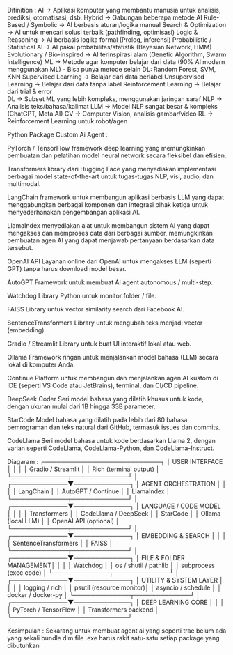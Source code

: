 Difinition : 
AI → Aplikasi komputer yang membantu manusia untuk analisis, prediksi, otomatisasi, dsb.
  Hybrid → Gabungan beberapa metode AI
  Rule-Based / Symbolic → AI berbasis aturan/logika manual
  Search & Optimization → AI untuk mencari solusi terbaik (pathfinding, optimisasi)
  Logic & Reasoning → AI berbasis logika formal (Prolog, inferensi)
  Probabilistic / Statistical AI → AI pakai probabilitas/statistik (Bayesian Network, HMM)
  Evolutionary / Bio-inspired → AI terinspirasi alam (Genetic Algorithm, Swarm Intelligence)
  ML → Metode agar komputer belajar dari data
       (90% AI modern menggunakan ML)
       - Bisa punya metode selain DL: Random Forest, SVM, KNN
       Supervised Learning → Belajar dari data berlabel
       Unsupervised Learning → Belajar dari data tanpa label
       Reinforcement Learning → Belajar dari trial & error       
       DL → Subset ML yang lebih kompleks, menggunakan jaringan saraf
           NLP → Analisis teks/bahasa/kalimat
               LLM → Model NLP sangat besar & kompleks (ChatGPT, Meta AI)
           CV → Computer Vision, analisis gambar/video
           RL → Reinforcement Learning untuk robot/agen


Python Package Custom Ai Agent : 

PyTorch / TensorFlow
framework deep learning yang memungkinkan pembuatan dan pelatihan model neural network secara fleksibel dan efisien.

Transformers 
library dari Hugging Face yang menyediakan implementasi berbagai model state-of-the-art untuk tugas-tugas NLP, visi, audio, dan multimodal.

LangChain
framework untuk membangun aplikasi berbasis LLM yang dapat menggabungkan berbagai komponen dan integrasi pihak ketiga untuk menyederhanakan pengembangan aplikasi AI.

LlamaIndex 
menyediakan alat untuk membangun sistem AI yang dapat mengakses dan memproses data dari berbagai sumber, memungkinkan pembuatan agen AI yang dapat menjawab pertanyaan berdasarkan data tersebut.

OpenAI API 
Layanan online dari OpenAI untuk mengakses LLM (seperti GPT) tanpa harus download model besar.

AutoGPT
Framework untuk membuat AI agent autonomous / multi-step.

Watchdog
Library Python untuk monitor folder / file.

FAISS
Library untuk vector similarity search dari Facebook AI.

SentenceTransformers
Library untuk mengubah teks menjadi vector (embedding).

Gradio / Streamlit 
Library untuk buat UI interaktif lokal atau web.

Ollama
Framework ringan untuk menjalankan model bahasa (LLM) secara lokal di komputer Anda.

Continue 
Platform untuk membangun dan menjalankan agen AI kustom di IDE (seperti VS Code atau JetBrains), terminal, dan CI/CD pipeline.

DeepSeek Coder
Seri model bahasa yang dilatih khusus untuk kode, dengan ukuran mulai dari 1B hingga 33B parameter.

StarCode
Model bahasa yang dilatih pada lebih dari 80 bahasa pemrograman dan teks natural dari GitHub, termasuk issues dan commits.

CodeLlama
Seri model bahasa untuk kode berdasarkan Llama 2, dengan varian seperti CodeLlama, CodeLlama-Python, dan CodeLlama-Instruct.

Diagaram : 
┌───────────────────────────┐
│       USER INTERFACE      │
│                           │
│  Gradio / Streamlit       │
│  Rich (terminal output)   │
└─────────────┬─────────────┘
              │
┌─────────────▼─────────────┐
│      AGENT ORCHESTRATION  │
│                           │
│  LangChain                │
│  AutoGPT / Continue       │
│  LlamaIndex               │
└─────────────┬─────────────┘
              │
┌─────────────▼─────────────┐
│     LANGUAGE / CODE MODEL │
│                           │
│  Transformers             │
│  CodeLlama / DeepSeek     │
│  StarCode                 │
│  Ollama (local LLM)       │
│  OpenAI API (optional)    │
└─────────────┬─────────────┘
              │
┌─────────────▼─────────────┐
│      EMBEDDING & SEARCH   │
│                           │
│  SentenceTransformers     │
│  FAISS                    │
└─────────────┬─────────────┘
              │
┌─────────────▼─────────────┐
│   FILE & FOLDER MANAGEMENT│
│                           │
│  Watchdog                 │
│  os / shutil / pathlib     │
│  subprocess (exec code)   │
└─────────────┬─────────────┘
              │
┌─────────────▼─────────────┐
│   UTILITY & SYSTEM LAYER  │
│                           │
│  logging / rich           │
│  psutil (resource monitor)│
│  asyncio / schedule       │
│  docker / docker-py       │
└─────────────┬─────────────┘
              │
┌─────────────▼─────────────┐
│      DEEP LEARNING CORE   │
│                           │
│  PyTorch / TensorFlow     │
│  Transformers backend     │
└───────────────────────────┘

Kesimpulan :
Sekarang untuk membuat agent ai yang seperti trae
belum ada yang sekali bundle dlm file .exe 
harus rakit satu-satu setiap package yang dibutuhkan